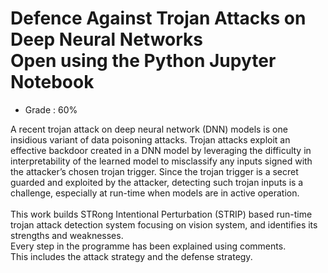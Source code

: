 # Defence Against Trojan Attacks on Deep Neural Networks <br> Open using the Python Jupyter Notebook

- Grade : 60%

A recent trojan attack on deep neural network (DNN) models is one insidious variant of data poisoning attacks. Trojan attacks exploit an effective backdoor created in a DNN model by leveraging the difficulty in interpretability of the learned model to misclassify any inputs signed with the attacker’s chosen trojan trigger. Since the trojan trigger is a secret guarded and exploited by the attacker, detecting such trojan inputs is a challenge, especially at run-time when models are in active operation. <br><br> This work builds STRong Intentional Perturbation (STRIP) based run-time trojan attack detection system focusing on vision system, and identifies its strengths and weaknesses.
<br>Every step in the programme has been explained using comments. <br>
This includes the attack strategy and the defense strategy. 
